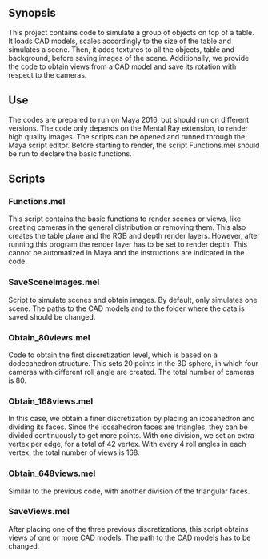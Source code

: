 

## Synopsis

This project contains code to simulate a group of objects on top of a table. It loads CAD models, scales accordingly to the size of the table and simulates a scene. Then, it adds textures to all the objects, table and background, before saving images of the scene. Additionally, we provide the code to obtain views from a CAD model and save its rotation with respect to the cameras.

## Use

The codes are prepared to run on Maya 2016, but should run on different versions. The code only depends on the Mental Ray extension, to render high quality images. The scripts can be opened and runned through the Maya script editor. Before starting to render, the script Functions.mel should be run to declare the basic functions.

## Scripts 

### Functions.mel
This script contains the basic functions to render scenes or views, like creating cameras in the general distribution or removing them. This also creates the table plane and the RGB and depth render layers. However, after running this program the render layer has to be set to render depth. This cannot be automatized in Maya and the instructions are indicated in the code.

### SaveSceneImages.mel

Script to simulate scenes and obtain images. By default, only simulates one scene. The paths to the CAD models and to the folder where the data is saved should be changed.


### Obtain_80views.mel

Code to obtain the first discretization level, which is based on a dodecahedron structure. This sets 20 points in the 3D sphere, in which four cameras with different roll angle are created. The total number of cameras is 80.

### Obtain_168views.mel

In this case, we obtain a finer discretization by placing an icosahedron and dividing its faces. Since the icosahedron faces are triangles, they can be divided continuously to get more points. With one division, we set an extra vertex per edge, for a total of 42 vertex. With every 4 roll angles in each vertex, the total number of views is 168.

### Obtain_648views.mel

Similar to the previous code, with another division of the triangular faces. 

### SaveViews.mel

After placing one of the three previous discretizations, this script obtains views of one or more CAD models. The path to the CAD models has to be changed.

